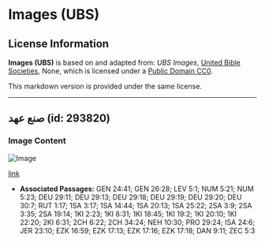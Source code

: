 # Images (UBS)

## License Information

**Images (UBS)** is based on and adapted from: _UBS Images_, [United Bible Societies](https://unitedbiblesocieties.org/), None, which is licensed under a [Public Domain CC0](https://creativecommons.org/public-domain/cc0/).

This markdown version is provided under the same license.



--------------------------------

## صنع عهد (id: 293820)

### Image Content

![Image](https://cdn.aquifer.bible/aquifer-content/resources/Media/WEB-0893_making_of_a_vow.jpg)

[link](https://cdn.aquifer.bible/aquifer-content/resources/Media/WEB-0893_making_of_a_vow.jpg)

* **Associated Passages:** GEN 24:41; GEN 26:28; LEV 5:1; NUM 5:21; NUM 5:23; DEU 29:11; DEU 29:13; DEU 29:18; DEU 29:19; DEU 29:20; DEU 30:7; RUT 1:17; 1SA 3:17; 1SA 14:44; 1SA 20:13; 1SA 25:22; 2SA 3:9; 2SA 3:35; 2SA 19:14; 1KI 2:23; 1KI 8:31; 1KI 18:45; 1KI 19:2; 1KI 20:10; 1KI 22:20; 2KI 6:31; 2CH 6:22; 2CH 34:24; NEH 10:30; PRO 29:24; ISA 24:6; JER 23:10; EZK 16:59; EZK 17:13; EZK 17:16; EZK 17:18; DAN 9:11; ZEC 5:3

